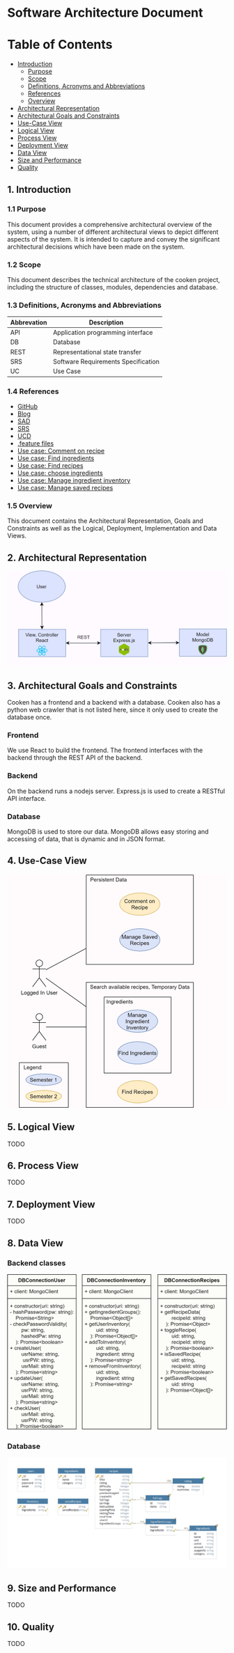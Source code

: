 # Software Architecture Document

# Table of Contents

- [Introduction](#1-introduction)
    - [Purpose](#11-purpose)
    - [Scope](#12-scope)
    - [Definitions, Acronyms and Abbreviations](#13-definitions-acronyms-and-abbreviations)
    - [References](#14-references)
    - [Overview](#15-overview)
- [Architectural Representation](#2-architectural-representation)
- [Architectural Goals and Constraints](#3-architectural-goals-and-constraints)
- [Use-Case View](#4-use-case-view)
- [Logical View](#5-logical-view)
- [Process View](#6-process-view)
- [Deployment View](#7-deployment-view)
- [Data View](#8-data-view)
- [Size and Performance](#9-size-and-performance)
- [Quality](#10-quality)

## 1. Introduction

### 1.1 Purpose

This document provides a comprehensive architectural overview of the system, using a number of different architectural views to depict different aspects of the system. It is intended to capture and convey the significant architectural decisions which have been made on the system.

### 1.2 Scope

This document describes the technical architecture of the cooken project, including the structure of classes, modules, dependencies and database.

### 1.3 Definitions, Acronyms and Abbreviations

| Abbrevation | Description                            |
| ----------- | -------------------------------------- |
| API         | Application programming interface      |
| DB          | Database                               |
| REST        | Representational state transfer        |
| SRS         | Software Requirements Specification    |
| UC          | Use Case                               |

### 1.4 References

-  [GitHub](https://github.com/kuscu0/cooken)
-  [Blog](https://cooken264100434.wordpress.com/)
-  [SAD](SAD.md)
-  [SRS](../SRS.md)
-  [UCD](../use_case_diagram.jpg)
-  [.feature files](../features/)
-  [Use case: Comment on recipe](../UC/comment-on-recipe/UC_comment_on_recipe.md)
-  [Use case: Find ingredients](../UC/find-ingredients/UC_Find_Ingredients.md)
-  [Use case: Find recipes](../UC/find-recipes/UC_Find_Recipes.md)
-  [Use case: choose ingredients](../UC/find-ingredients/UC_Find_Ingredients.md)
-  [Use case: Manage ingredient inventory](../UC/manage-ingredient-inventory/UC_manager_saved_recipes.md)
-  [Use case: Manage saved recipes](../UC/manage-saved-recipes/UC_manager_saved_recipes.md)

### 1.5 Overview

This document contains the Architectural Representation, Goals and Constraints as well
as the Logical, Deployment, Implementation and Data Views.

## 2. Architectural Representation

![Architecture](Architecture.jpg)

## 3. Architectural Goals and Constraints

Cooken has a frontend and a backend with a database. Cooken also has a python web crawler that is not listed here, since it only used to create the database once.

### Frontend

We use React to build the frontend. The frontend interfaces with the backend through the REST API of the backend. 

### Backend

On the backend runs a nodejs server. Express.js is used to create a RESTful API interface.

### Database

MongoDB is used to store our data. MongoDB allows easy storing and accessing of data, that is dynamic and in JSON format. 

## 4. Use-Case View

![OUCD](../use_case_diagram.jpg)

## 5. Logical View

TODO

## 6. Process View

TODO

## 7. Deployment View

TODO

## 8. Data View

### Backend classes

![Backend classes](DBConnection_ClassDiagram.jpg)

### Database

![Database View](db.png)

## 9. Size and Performance

TODO

## 10. Quality

TODO